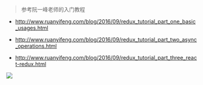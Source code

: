 > 参考阮一峰老师的入门教程

- http://www.ruanyifeng.com/blog/2016/09/redux_tutorial_part_one_basic_usages.html

- http://www.ruanyifeng.com/blog/2016/09/redux_tutorial_part_two_async_operations.html

- http://www.ruanyifeng.com/blog/2016/09/redux_tutorial_part_three_react-redux.html

![](https://s1.ax1x.com/2020/06/01/tGTKfA.jpg)
